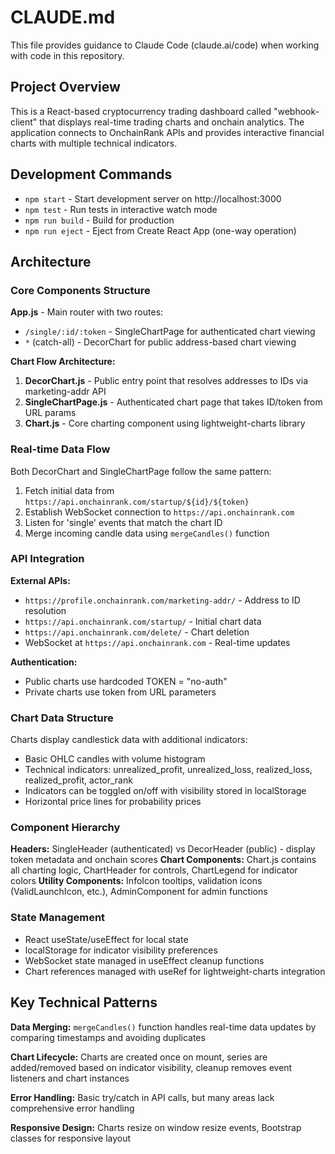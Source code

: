 # CLAUDE.md

This file provides guidance to Claude Code (claude.ai/code) when working with code in this repository.

## Project Overview

This is a React-based cryptocurrency trading dashboard called "webhook-client" that displays real-time trading charts and onchain analytics. The application connects to OnchainRank APIs and provides interactive financial charts with multiple technical indicators.

## Development Commands

- `npm start` - Start development server on http://localhost:3000
- `npm test` - Run tests in interactive watch mode
- `npm run build` - Build for production
- `npm run eject` - Eject from Create React App (one-way operation)

## Architecture

### Core Components Structure

**App.js** - Main router with two routes:
- `/single/:id/:token` - SingleChartPage for authenticated chart viewing
- `*` (catch-all) - DecorChart for public address-based chart viewing

**Chart Flow Architecture:**
1. **DecorChart.js** - Public entry point that resolves addresses to IDs via marketing-addr API
2. **SingleChartPage.js** - Authenticated chart page that takes ID/token from URL params
3. **Chart.js** - Core charting component using lightweight-charts library

### Real-time Data Flow

Both DecorChart and SingleChartPage follow the same pattern:
1. Fetch initial data from `https://api.onchainrank.com/startup/${id}/${token}`
2. Establish WebSocket connection to `https://api.onchainrank.com` 
3. Listen for 'single' events that match the chart ID
4. Merge incoming candle data using `mergeCandles()` function

### API Integration

**External APIs:**
- `https://profile.onchainrank.com/marketing-addr/` - Address to ID resolution
- `https://api.onchainrank.com/startup/` - Initial chart data
- `https://api.onchainrank.com/delete/` - Chart deletion
- WebSocket at `https://api.onchainrank.com` - Real-time updates

**Authentication:**
- Public charts use hardcoded TOKEN = "no-auth"
- Private charts use token from URL parameters

### Chart Data Structure

Charts display candlestick data with additional indicators:
- Basic OHLC candles with volume histogram
- Technical indicators: unrealized_profit, unrealized_loss, realized_loss, realized_profit, actor_rank
- Indicators can be toggled on/off with visibility stored in localStorage
- Horizontal price lines for probability prices

### Component Hierarchy

**Headers:** SingleHeader (authenticated) vs DecorHeader (public) - display token metadata and onchain scores
**Chart Components:** Chart.js contains all charting logic, ChartHeader for controls, ChartLegend for indicator colors
**Utility Components:** InfoIcon tooltips, validation icons (ValidLaunchIcon, etc.), AdminComponent for admin functions

### State Management

- React useState/useEffect for local state
- localStorage for indicator visibility preferences  
- WebSocket state managed in useEffect cleanup functions
- Chart references managed with useRef for lightweight-charts integration

## Key Technical Patterns

**Data Merging:** `mergeCandles()` function handles real-time data updates by comparing timestamps and avoiding duplicates

**Chart Lifecycle:** Charts are created once on mount, series are added/removed based on indicator visibility, cleanup removes event listeners and chart instances

**Error Handling:** Basic try/catch in API calls, but many areas lack comprehensive error handling

**Responsive Design:** Charts resize on window resize events, Bootstrap classes for responsive layout